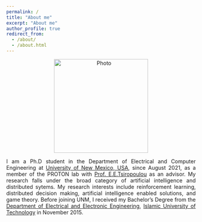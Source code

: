 ```yaml
---
permalink: /
title: "About me"
excerpt: "About me"
author_profile: true
redirect_from: 
  - /about/
  - /about.html
---
```


<p align="center">
  <img src="https://sahabulh.github.io/images/unm-ece-logo.png" alt="Photo" style="width: 250px;"/> 
</p>

<p align="justify">
I am a Ph.D student in the <a style="text-decoration:none;" href="http://www.ece.unm.edu">Department of Electrical and Computer Engineering</a> at <a href="http://www.unm.edu">University of New Mexico, USA</a>, since August 2021, as a member of the PROTON lab with <a href="http://ece-research.unm.edu/tsiropoulou/index.html">Prof. E.E.Tsiropoulou</a> as an advisor. My research falls under the broad category of artificial intelligence and distributed sytems. My research interests include reinforcement learning, distributed decision making, artificial intelligence enabled solutions, and game theory. Before joining UNM, I received my Bachelor’s Degree from the <a href="https://eee.iutoic-dhaka.edu/">Department of Electrical and Electronic Engineering</a>, <a href="https://www.iutoic-dhaka.edu/">Islamic University of Technology</a> in November 2015.
</p>

